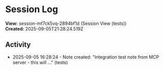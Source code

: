 # Session Log

**View:** session-mf7ck5vq-2894bf1d (Session View (tests))  
**Created:** 2025-09-05T21:28:24.519Z

## Activity

<!-- Activity entries will be added here as notes are created -->
- 2025-09-05 16:28:24 - Note created: "Integration test note from MCP server - this will ..." (tests)

